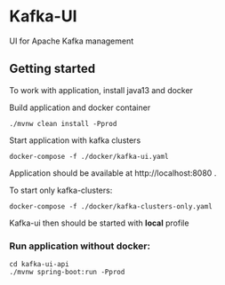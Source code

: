 # Kafka-UI

UI for Apache Kafka management

## Getting started
To work with application, install java13 and docker

Build application and docker container

```
./mvnw clean install -Pprod
```

Start application with kafka clusters

```
docker-compose -f ./docker/kafka-ui.yaml
```

Application should be available at http://localhost:8080 .

To start only kafka-clusters:

```
docker-compose -f ./docker/kafka-clusters-only.yaml
```

Kafka-ui then should be started with **local** profile

### Run application without docker:

```
cd kafka-ui-api
./mvnw spring-boot:run -Pprod
```
